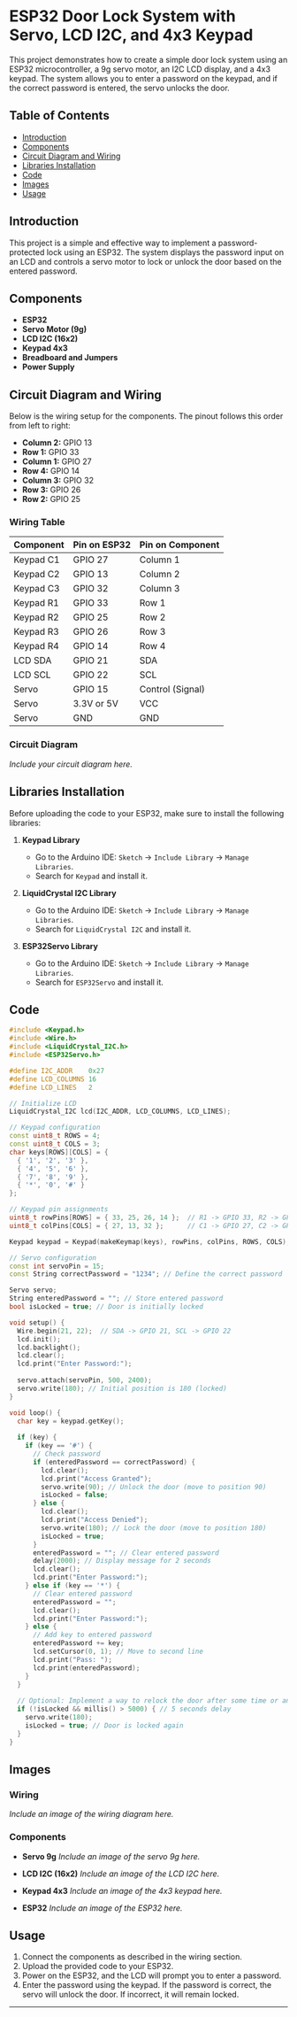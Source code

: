 # ESP32 Door Lock System with Servo, LCD I2C, and 4x3 Keypad

This project demonstrates how to create a simple door lock system using an ESP32 microcontroller, a 9g servo motor, an I2C LCD display, and a 4x3 keypad. The system allows you to enter a password on the keypad, and if the correct password is entered, the servo unlocks the door.

## Table of Contents
- [Introduction](#introduction)
- [Components](#components)
- [Circuit Diagram and Wiring](#circuit-diagram-and-wiring)
- [Libraries Installation](#libraries-installation)
- [Code](#code)
- [Images](#images)
- [Usage](#usage)

## Introduction
This project is a simple and effective way to implement a password-protected lock using an ESP32. The system displays the password input on an LCD and controls a servo motor to lock or unlock the door based on the entered password.

## Components
- **ESP32**
- **Servo Motor (9g)**
- **LCD I2C (16x2)**
- **Keypad 4x3**
- **Breadboard and Jumpers**
- **Power Supply**

## Circuit Diagram and Wiring
Below is the wiring setup for the components. The pinout follows this order from left to right:

- **Column 2:** GPIO 13
- **Row 1:** GPIO 33
- **Column 1:** GPIO 27
- **Row 4:** GPIO 14
- **Column 3:** GPIO 32
- **Row 3:** GPIO 26
- **Row 2:** GPIO 25

### Wiring Table

| Component | Pin on ESP32 | Pin on Component |
|-----------|--------------|------------------|
| Keypad C1 | GPIO 27      | Column 1         |
| Keypad C2 | GPIO 13      | Column 2         |
| Keypad C3 | GPIO 32      | Column 3         |
| Keypad R1 | GPIO 33      | Row 1            |
| Keypad R2 | GPIO 25      | Row 2            |
| Keypad R3 | GPIO 26      | Row 3            |
| Keypad R4 | GPIO 14      | Row 4            |
| LCD SDA   | GPIO 21      | SDA              |
| LCD SCL   | GPIO 22      | SCL              |
| Servo     | GPIO 15      | Control (Signal) |
| Servo     | 3.3V or 5V   | VCC              |
| Servo     | GND          | GND              |

### Circuit Diagram
_Include your circuit diagram here._

## Libraries Installation

Before uploading the code to your ESP32, make sure to install the following libraries:

1. **Keypad Library**
   - Go to the Arduino IDE: `Sketch` -> `Include Library` -> `Manage Libraries`.
   - Search for `Keypad` and install it.

2. **LiquidCrystal I2C Library**
   - Go to the Arduino IDE: `Sketch` -> `Include Library` -> `Manage Libraries`.
   - Search for `LiquidCrystal I2C` and install it.

3. **ESP32Servo Library**
   - Go to the Arduino IDE: `Sketch` -> `Include Library` -> `Manage Libraries`.
   - Search for `ESP32Servo` and install it.

## Code

```cpp
#include <Keypad.h>
#include <Wire.h>
#include <LiquidCrystal_I2C.h>
#include <ESP32Servo.h>

#define I2C_ADDR    0x27
#define LCD_COLUMNS 16
#define LCD_LINES   2

// Initialize LCD
LiquidCrystal_I2C lcd(I2C_ADDR, LCD_COLUMNS, LCD_LINES);

// Keypad configuration
const uint8_t ROWS = 4;
const uint8_t COLS = 3;
char keys[ROWS][COLS] = {
  { '1', '2', '3' },
  { '4', '5', '6' },
  { '7', '8', '9' },
  { '*', '0', '#' }
};

// Keypad pin assignments
uint8_t rowPins[ROWS] = { 33, 25, 26, 14 };  // R1 -> GPIO 33, R2 -> GPIO 25, R3 -> GPIO 26, R4 -> GPIO 14
uint8_t colPins[COLS] = { 27, 13, 32 };      // C1 -> GPIO 27, C2 -> GPIO 13, C3 -> GPIO 32

Keypad keypad = Keypad(makeKeymap(keys), rowPins, colPins, ROWS, COLS);

// Servo configuration
const int servoPin = 15;
const String correctPassword = "1234"; // Define the correct password

Servo servo;
String enteredPassword = ""; // Store entered password
bool isLocked = true; // Door is initially locked

void setup() {
  Wire.begin(21, 22);  // SDA -> GPIO 21, SCL -> GPIO 22
  lcd.init();
  lcd.backlight();
  lcd.clear();
  lcd.print("Enter Password:");
  
  servo.attach(servoPin, 500, 2400);
  servo.write(180); // Initial position is 180 (locked)
}

void loop() {
  char key = keypad.getKey();
  
  if (key) {
    if (key == '#') {
      // Check password
      if (enteredPassword == correctPassword) {
        lcd.clear();
        lcd.print("Access Granted");
        servo.write(90); // Unlock the door (move to position 90)
        isLocked = false;
      } else {
        lcd.clear();
        lcd.print("Access Denied");
        servo.write(180); // Lock the door (move to position 180)
        isLocked = true;
      }
      enteredPassword = ""; // Clear entered password
      delay(2000); // Display message for 2 seconds
      lcd.clear();
      lcd.print("Enter Password:");
    } else if (key == '*') {
      // Clear entered password
      enteredPassword = "";
      lcd.clear();
      lcd.print("Enter Password:");
    } else {
      // Add key to entered password
      enteredPassword += key;
      lcd.setCursor(0, 1); // Move to second line
      lcd.print("Pass: ");
      lcd.print(enteredPassword);
    }
  }
  
  // Optional: Implement a way to relock the door after some time or another event
  if (!isLocked && millis() > 5000) { // 5 seconds delay
    servo.write(180);
    isLocked = true; // Door is locked again
  }
}
```

## Images

### Wiring
_Include an image of the wiring diagram here._

### Components

- **Servo 9g**
  _Include an image of the servo 9g here._

- **LCD I2C (16x2)**
  _Include an image of the LCD I2C here._

- **Keypad 4x3**
  _Include an image of the 4x3 keypad here._

- **ESP32**
  _Include an image of the ESP32 here._

## Usage

1. Connect the components as described in the wiring section.
2. Upload the provided code to your ESP32.
3. Power on the ESP32, and the LCD will prompt you to enter a password.
4. Enter the password using the keypad. If the password is correct, the servo will unlock the door. If incorrect, it will remain locked.

---

